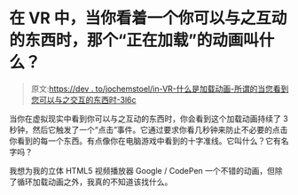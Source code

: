 # 在 VR 中，当你看着一个你可以与之互动的东西时，那个“正在加载”的动画叫什么？

> 原文:[https://dev . to/jochemstoel/in-VR-什么是加载动画-所谓的当您看到您可以与之交互的东西时-3l6c](https://dev.to/jochemstoel/in-vr-what-is-that-loading-animation-called-when-you-look-at-something-that-you-can-interact-with-3l6c)

当你在虚拟现实中看到你可以与之互动的东西时，你会看到这个加载动画持续了 3 秒钟，然后它触发了一个“点击”事件。它通过要求你看几秒钟来防止不必要的点击你看到的每一个东西。有点像你在电脑游戏中看到的十字准线。它叫什么？它有名字吗？

我想为我的立体 HTML5 视频播放器 Google / CodePen 一个不错的动画，但除了循环加载动画之外，我真的不知道该找什么。